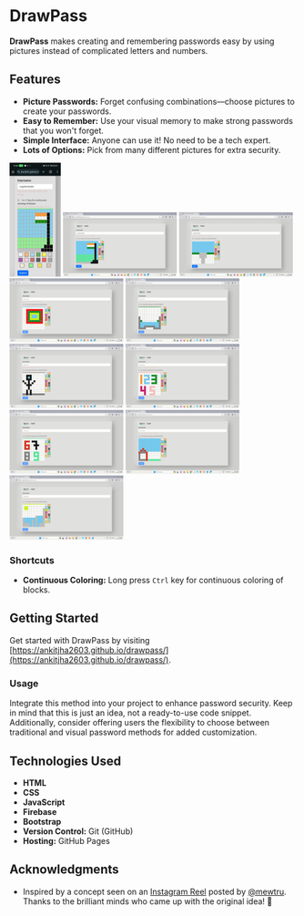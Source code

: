 # DrawPass

**DrawPass** makes creating and remembering passwords easy by using pictures instead of complicated letters and numbers.

## Features

- **Picture Passwords:** Forget confusing combinations—choose pictures to create your passwords.
- **Easy to Remember:** Use your visual memory to make strong passwords that you won't forget.
- **Simple Interface:** Anyone can use it! No need to be a tech expert.
- **Lots of Options:** Pick from many different pictures for extra security.

<img src="ss/ss0.jpg" height="200px" alt="Alt: A screenshot of the DrawPass interface showcasing the picture password creation."></img>
<img src="ss/ss1.png" width="200px" alt="Alt: Various picture options available for creating unique passwords in DrawPass."></img>
<img src="ss/ss2.png" width="200px" alt="Alt: Demonstrating continuous coloring of blocks by long-pressing the Ctrl key in DrawPass."></img>
<img src="ss/ss3.png" width="200px" alt="Alt: Choosing from a variety of customization options to enhance password security in DrawPass."></img>
<img src="ss/ss4.png" width="200px" alt="Alt: A visual representation of DrawPass in action, simplifying password creation."></img>
<img src="ss/ss5.png" width="200px" alt="Alt: Highlighting the user-friendly interface of DrawPass for easy navigation and password creation."></img>
<img src="ss/ss6.png" width="200px" alt="Alt: Ensuring security with DrawPass - a brief representation of security measures in place."></img>
<img src="ss/ss7.png" width="200px" alt="Alt: Responsive design of DrawPass ensures accessibility across different devices."></img>
<img src="ss/ss8.png" width="200px" alt="Alt: Source of inspiration - an Instagram Reel by @mewtru that inspired the DrawPass concept."></img>
<img src="ss/ss9.png" width="200px" alt="Alt: A visual guide on getting started with DrawPass by visiting the provided link."></img>

### Shortcuts

- **Continuous Coloring:** Long press `Ctrl` key for continuous coloring of blocks.

## Getting Started

Get started with DrawPass by visiting
[https://ankitjha2603.github.io/drawpass/](https://ankitjha2603.github.io/drawpass/).

### Usage

Integrate this method into your project to enhance password security. Keep in mind that this is just an idea, not a ready-to-use code snippet. Additionally, consider offering users the flexibility to choose between traditional and visual password methods for added customization.

## Technologies Used

- **HTML**
- **CSS**
- **JavaScript**
- **Firebase**
- **Bootstrap**
- **Version Control:** Git (GitHub)
- **Hosting:** GitHub Pages

## Acknowledgments

- Inspired by a concept seen on an [Instagram Reel](https://www.instagram.com/p/C2dAdAZPHTD/) posted by [@mewtru](https://www.instagram.com/mewtru/). Thanks to the brilliant minds who came up with the original idea! 🌟
